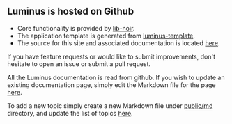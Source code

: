 ## Luminus is hosted on Github

* Core functionality is provided by [lib-noir](https://github.com/noir-clojure/lib-noir).
* The application template is generated from [luminus-template](https://github.com/yogthos/luminus-template).
* The source for this site and associated documentation is located [here](https://github.com/yogthos/luminus).

If you have feature requests or would like to submit improvements, don't hesitate to open an issue or submit a pull request.

All the Luminus documentation is read from github. If you wish to update an existing documentation page, simply edit the Markdown
file for the page [here](https://github.com/yogthos/luminus/tree/master/resources/public/md).

To add a new topic simply create a new Markdown file under [public/md](https://github.com/yogthos/luminus/tree/master/resources/public/md) 
directory, and update the list of topics [here](https://github.com/yogthos/luminus/blob/master/resources/public/docpages.clj).

